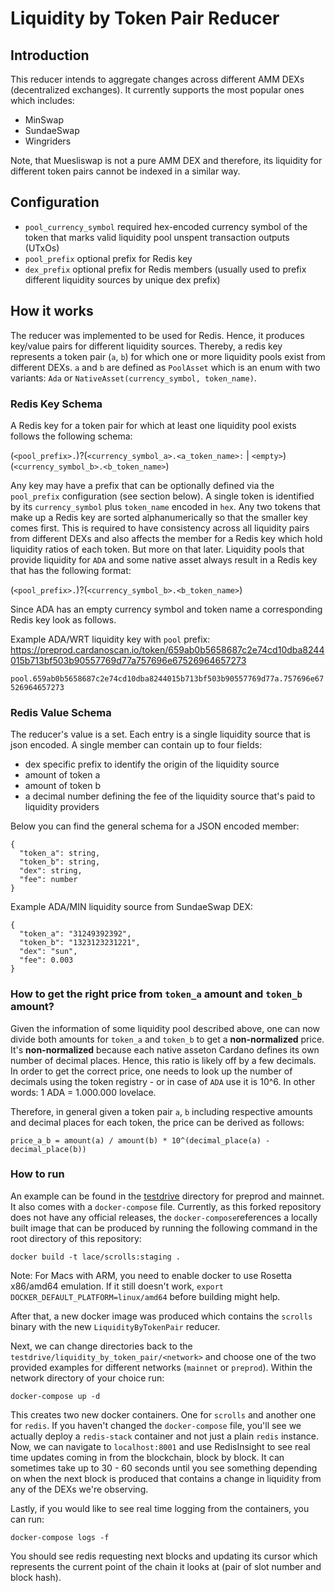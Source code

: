 # Liquidity by Token Pair Reducer

## Introduction

This reducer intends to aggregate changes across different AMM DEXs (decentralized exchanges). It currently supports the most popular ones which includes:

- MinSwap
- SundaeSwap
- Wingriders

Note, that Muesliswap is not a pure AMM DEX and therefore, its liquidity for different token pairs cannot be indexed in a similar way.

## Configuration

- `pool_currency_symbol` required hex-encoded currency symbol of the token that marks valid liquidity pool unspent transaction outputs (UTxOs)
- `pool_prefix` optional prefix for Redis key
- `dex_prefix` optional prefix for Redis members (usually used to prefix different liquidity sources by unique dex prefix)

## How it works

The reducer was implemented to be used for Redis. Hence, it produces key/value pairs for different liquidity sources. Thereby, a redis key represents a token pair (`a`, `b`) for which one or more liquidity pools exist from different DEXs. `a` and `b` are defined as `PoolAsset` which is an enum with two variants: `Ada` or `NativeAsset(currency_symbol, token_name)`.

### Redis Key Schema

A Redis key for a token pair for which at least one liquidity pool exists follows the following schema:

(`<pool_prefix>.`)?(`<currency_symbol_a>.<a_token_name>:` | `<empty>`)(`<currency_symbol_b>.<b_token_name>`)

Any key may have a prefix that can be optionally defined via the `pool_prefix` configuration (see section below). A single token is identified by its `currency_symbol` plus `token_name` encoded in `hex`.
Any two tokens that make up a Redis key are sorted alphanumerically so that the smaller key comes first. This is required to have consistency across all liquidity pairs from different DEXs and also affects the member for a Redis key which hold liquidity ratios of each token. But more on that later.
Liquidity pools that provide liquidity for `ADA` and some native asset always result in a Redis key that has the following format:

(`<pool_prefix>.`)?(`<currency_symbol_b>.<b_token_name>`)

Since ADA has an empty currency symbol and token name a corresponding Redis key look as follows.

Example ADA/WRT liquidity key with `pool` prefix:
https://preprod.cardanoscan.io/token/659ab0b5658687c2e74cd10dba8244015b713bf503b90557769d77a757696e67526964657273

`pool.659ab0b5658687c2e74cd10dba8244015b713bf503b90557769d77a.757696e67526964657273`

### Redis Value Schema

The reducer's value is a set. Each entry is a single liquidity source that is json encoded. A single member can contain up to four fields:

- dex specific prefix to identify the origin of the liquidity source
- amount of token a
- amount of token b
- a decimal number defining the fee of the liquidity source that's paid to liquidity providers

Below you can find the general schema for a JSON encoded member:

```
{
  "token_a": string,
  "token_b": string,
  "dex": string,
  "fee": number
}
```

Example ADA/MIN liquidity source from SundaeSwap DEX:

```
{
  "token_a": "31249392392",
  "token_b": "1323123231221",
  "dex": "sun",
  "fee": 0.003
}
```

### How to get the right price from `token_a` amount and `token_b` amount?

Given the information of some liquidity pool described above, one can now divide both amounts for `token_a` and `token_b` to get a **non-normalized**
price. It's **non-normalized** because each native asseton Cardano defines its own number of decimal places. Hence, this ratio is likely off by a few decimals.
In order to get the correct price, one needs to look up the number of decimals using the token registry - or in case of `ADA` use it is 10^6. In other words: 1 ADA = 1.000.000 lovelace.

Therefore, in general given a token pair `a`, `b` including respective amounts and decimal places for each token, the price can be derived as follows:

```
price_a_b = amount(a) / amount(b) * 10^(decimal_place(a) - decimal_place(b))
```

### How to run

An example can be found in the [testdrive](https://github.com/input-output-hk/scrolls/tree/liquidity_by_token_pair/testdrive/liquidity_by_token_pair) directory for preprod and mainnet. It also comes with a `docker-compose` file. Currently, as this forked repository does not have any official releases, the `docker-compose`references a locally built image that can be produced by running the following command in the root directory of this repository:

```
docker build -t lace/scrolls:staging .
```

Note: For Macs with ARM, you need to enable docker to use Rosetta x86/amd64 emulation. If it still doesn't work, `export DOCKER_DEFAULT_PLATFORM=linux/amd64` before building might help.

After that, a new docker image was produced which contains the `scrolls` binary with the new `LiquidityByTokenPair` reducer.

Next, we can change directories back to the `testdrive/liquidity_by_token_pair/<network>` and choose one of the two provided examples for different networks (`mainnet` or `preprod`).
Within the network directory of your choice run:

```
docker-compose up -d
```

This creates two new docker containers. One for `scrolls` and another one for `redis`. If you haven't changed the `docker-compose` file, you'll see we actually deploy a `redis-stack` container and not just a plain `redis` instance.
Now, we can navigate to `localhost:8001` and use RedisInsight to see real time updates coming in from the blockchain, block by block. It can sometimes take up to 30 - 60 seconds until you see something depending on when the next block is produced that contains a change in liquidity from any of the DEXs we're observing.

Lastly, if you would like to see real time logging from the containers, you can run:

```
docker-compose logs -f
```

You should see redis requesting next blocks and updating its cursor which represents the current point of the chain it looks at (pair of slot number and block hash).
